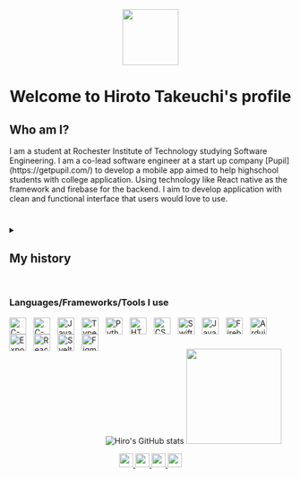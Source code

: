 <div id="header" align="center">
  <img src="https://media.giphy.com/media/v1.Y2lkPTc5MGI3NjExNGJhNTVjOGZmMmMyNzQyNGEzNTgxZTVlYmExN2YwOGI4M2E5ZWYxNCZlcD12MV9pbnRlcm5hbF9naWZzX2dpZklkJmN0PWc/y93slPbDMdeXJQONHa/giphy.gif" width="100"/>
</div>
<div id="name" align="center">
  <h1>
    Welcome to Hiroto Takeuchi's profile
  </h1>
</div>

<h2>Who am I?</h2>
I am a student at Rochester Institute of Technology studying Software Engineering. I am a co-lead software engineer at a start up company [Pupil](https://getpupil.com/) to develop a mobile app aimed to help highschool students with college application. Using technology like React native as the framework and firebase for the backend. I aim to develop application with clean and functional interface that users would love to use.

#

<details>
  <summary><h2>My history</h2></summary>
  I was born and lived in Japan for 8 years then moved to the U.S. Having a Japanese background puts my focus on user experience first delivering applications that users will not have trouble using and are enjoyable to use. I started programming in highschool where I also started my capstone project which was a complex calendar web application, using Svelte framework, aimed to assist my classmates and underclassmen navigate through their complex school schedule with an ease. 
</details>

#

### Languages/Frameworks/Tools I use
<img align="left" alt="C-language" width="30px" style="padding-right:10px;" src="https://cdn.jsdelivr.net/gh/devicons/devicon/icons/c/c-original.svg" />
<img align="left" alt="C-plus-plus-language" width="30px" style="padding-right:10px;" src="https://cdn.jsdelivr.net/gh/devicons/devicon/icons/cplusplus/cplusplus-original.svg" />
<img align="left" alt="JavaScript" width="30px" style="padding-right:10px;" src="https://cdn.jsdelivr.net/gh/devicons/devicon/icons/javascript/javascript-original.svg"/>
<img align="left" alt="TypeScript" width="30px" style="padding-right:10px;" src="https://cdn.jsdelivr.net/gh/devicons/devicon/icons/typescript/typescript-original.svg"/>
<img align="left" alt="Python" width="30px" style="padding-right:10px;" src="https://cdn.jsdelivr.net/gh/devicons/devicon/icons/python/python-original.svg"/>
<img align="left" alt="HTML" width="30px" style="padding-right:10px;" src="https://cdn.jsdelivr.net/gh/devicons/devicon/icons/html5/html5-original.svg"/>
<img align="left" alt="CSS" width="30px" style="padding-right:10px;" src="https://cdn.jsdelivr.net/gh/devicons/devicon/icons/css3/css3-original.svg"/>
<img align="left" alt="Swift" width="30px" style="padding-right:10px;" src="https://cdn.jsdelivr.net/gh/devicons/devicon/icons/swift/swift-original.svg"/>
<img align="left" alt="Java" width="30px" style="padding-right:10px;" src="https://cdn.jsdelivr.net/gh/devicons/devicon/icons/java/java-original.svg"/>
<img align="left" alt="Firebase" width="30px" style="padding-right:10px;" src="https://cdn.jsdelivr.net/gh/devicons/devicon/icons/firebase/firebase-plain.svg" />
<img align="left" alt="Arduino" width="30px" style="padding-right:10px;" src="https://cdn.jsdelivr.net/gh/devicons/devicon/icons/arduino/arduino-original.svg" />
<img align="left" alt="Expo" width="30px" style="padding-right:10px" src="https://static.expo.dev/static/brand/square-228x228.png" />
<img align="left" alt="React" width="30px" style="padding-right:10px;" src="https://cdn.jsdelivr.net/gh/devicons/devicon/icons/react/react-original.svg" />
<img align="left" alt="Svelte" width="30px" style="padding-right:10px;" src="https://cdn.jsdelivr.net/gh/devicons/devicon/icons/svelte/svelte-original.svg" />
<img align="left" alt="Figma" width="30px" style="padding-right:10px;" src="https://cdn.jsdelivr.net/gh/devicons/devicon/icons/figma/figma-original.svg" />
<br/>

#

![Hiro's GitHub stats](https://github-readme-stats-three-cyan-99.vercel.app/api?username=hiromon0125&show_icons=true&theme=transparent&hide=stars&count_private=true)
<img height="170px" src="https://github-readme-stats-three-cyan-99.vercel.app/api/top-langs/?username=hiromon0125&layout=compact&langs_count=8&theme=transparent" />

<div id="badge" align="center" >
  
  <a href="https://www.linkedin.com/in/htakeuchi125/">
    <img height="25px" src="https://img.shields.io/badge/LinkedIn-0077B5?style=for-the-badge&logo=linkedin&logoColor=white" />
  </a>
  <a href="mailto:hiroto125takeuchi@gmail.com">
    <img height="25px" src="https://img.shields.io/badge/Gmail-D14836?style=for-the-badge&logo=gmail&logoColor=white" />
  </a>
  <a href="https://www.instagram.com/hiro_project_/">
    <img height="25px" src="https://img.shields.io/badge/Instagram-E4405F?style=for-the-badge&logo=instagram&logoColor=white" />
  </a>
  <img height="25px" src="https://komarev.com/ghpvc/?username=hiromon0125&style=flat-square&color=blue" alt=""/>
</div>
